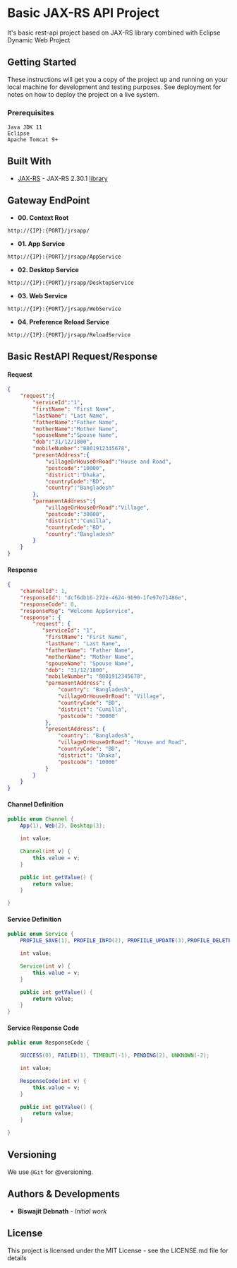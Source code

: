 # Basic JAX-RS API Project

It's basic rest-api project based on JAX-RS library combined with Eclipse Dynamic Web Project

## Getting Started

These instructions will get you a copy of the project up and running on your local machine for development and testing purposes. See deployment for notes on how to deploy the project on a live system.

### Prerequisites

```
Java JDK 11
Eclipse
Apache Tomcat 9+
```

## Built With

* [JAX-RS](https://eclipse-ee4j.github.io/jersey.github.io/download.html) - JAX-RS 2.30.1  [library](https://repo1.maven.org/maven2/org/glassfish/jersey/bundles/jaxrs-ri/2.30.1/jaxrs-ri-2.30.1.zip)


## Gateway EndPoint

* **00. Context Root**

```
http://{IP}:{PORT}/jrsapp/
```

* **01. App Service**

```
http://{IP}:{PORT}/jrsapp/AppService
```

* **02. Desktop Service**

```
http://{IP}:{PORT}/jrsapp/DesktopService
```

* **03. Web Service**

```
http://{IP}:{PORT}/jrsapp/WebService
```

* **04. Preference Reload Service**

```
http://{IP}:{PORT}/jrsapp/ReloadService
```

## Basic RestAPI Request/Response

#### Request

```json
{
    "request":{
        "serviceId":"1",
        "firstName": "First Name",
        "lastName": "Last Name",
        "fatherName":"Father Name",
        "motherName":"Mother Name",
        "spouseName":"Spouse Name",
        "dob":"31/12/1800",
        "mobileNumber":"8801912345678",
        "presentAddress":{
            "villageOrHouseOrRoad":"House and Road",
            "postcode":"10000",
            "district":"Dhaka",
            "countryCode":"BD",
            "country":"Bangladesh"
        },
        "parmanentAddress":{
            "villageOrHouseOrRoad":"Village",
            "postcode":"30000",
            "district":"Cumilla",
            "countryCode":"BD",
            "country":"Bangladesh"
        }
    }
}
```

#### Response
```json
{
    "channelId": 1,
    "responseId": "dcf6db16-272e-4624-9b90-1fe97e71486e",
    "responseCode": 0,
    "responseMsg": "Welcome AppService",
    "response": {
        "request": {
       	   "serviceId": "1",
            "firstName": "First Name",
            "lastName": "Last Name",
            "fatherName": "Father Name",
            "motherName": "Mother Name",
            "spouseName": "Spouse Name",
            "dob": "31/12/1800",
            "mobileNumber": "8801912345678",    
            "parmanentAddress": {
                "country": "Bangladesh",
                "villageOrHouseOrRoad": "Village",
                "countryCode": "BD",
                "district": "Cumilla",
                "postcode": "30000"
            },
            "presentAddress": {
                "country": "Bangladesh",
                "villageOrHouseOrRoad": "House and Road",
                "countryCode": "BD",
                "district": "Dhaka",
                "postcode": "10000"
            }
        }
    }
}
```

#### Channel Definition

```java
public enum Channel {
	App(1), Web(2), Desktop(3);

	int value;

	Channel(int v) {
		this.value = v;
	}

	public int getValue() {
		return value;
	}

}
```
#### Service Definition

```java
public enum Service {
	PROFILE_SAVE(1), PROFILE_INFO(2), PROFIILE_UPDATE(3),PROFILE_DELETE(4);

	int value;

	Service(int v) {
		this.value = v;
	}

	public int getValue() {
		return value;
	}
}
```

#### Service Response Code

```java
public enum ResponseCode {

	SUCCESS(0), FAILED(1), TIMEOUT(-1), PENDING(2), UNKNOWN(-2);

	int value;

	ResponseCode(int v) {
		this.value = v;
	}

	public int getValue() {
		return value;
	}

}
```

## Versioning

We use `@Git` for @versioning.

## Authors & Developments

* **Biswajit Debnath** - *Initial work*

## License

This project is licensed under the MIT License - see the LICENSE.md file for details



